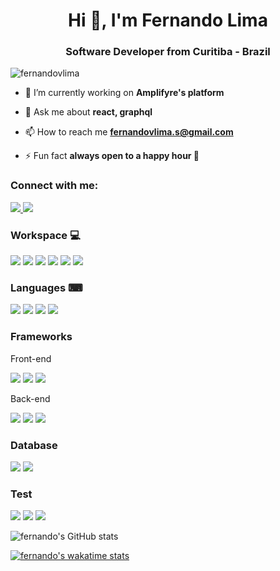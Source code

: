 <h1 align="center">Hi 👋, I'm Fernando Lima</h1>
<h3 align="center">Software Developer from Curitiba - Brazil</h3>

<p align="left"> <img src="https://komarev.com/ghpvc/?username=fernandovlima&label=Profile%20views&color=0e75b6&style=flat" alt="fernandovlima" /> </p>

- 🔭 I’m currently working on **Amplifyre's platform**

- 💬 Ask me about **react, graphql**

- 📫 How to reach me **fernandovlima.s@gmail.com**

- ⚡ Fun fact **always open to a happy hour 🍻**

<h3 align="left">Connect with me:</h3>

<p align="left">
  <a href="https://www.linkedin.com/in/fernando-lima-492822116">
    <img src="https://img.shields.io/badge/linkedin-%230077B5.svg?style=for-the-badge&logo=linkedin&logoColor=white" />
  </a>
  
   <a href="https://www.instagram.com/f_ern_ndo">
    <img src="https://img.shields.io/badge/Instagram-%23E4405F.svg?style=for-the-badge&logo=Instagram&logoColor=white" />
  </a>
</p>

<h3 align="left">Workspace 💻</h3>

<p align="left">
   <img src="https://img.shields.io/badge/mac%20os-000000?style=for-the-badge&logo=apple&logoColor=white" />
  
  <img src="https://img.shields.io/badge/webstorm-143?style=for-the-badge&logo=webstorm&logoColor=white&color=black" />
  
  <img src="https://img.shields.io/badge/figma-%23F24E1E.svg?style=for-the-badge&logo=figma&logoColor=white"/>
  
  <img src="https://img.shields.io/badge/github-%23121011.svg?style=for-the-badge&logo=github&logoColor=white33.svg?style=for-the-badge&logo=git&logoColor=white" />
  
  <img src="https://img.shields.io/badge/Edge-0078D7?style=for-the-badge&logo=Microsoft-edge&logoColor=white" />
  
  <img src="https://img.shields.io/badge/Spotify-1ED760?style=for-the-badge&logo=spotify&logoColor=white"/>
</p>

<h3 align="left">Languages ⌨</h3>

<p align="left"> 
  
  <img src="https://img.shields.io/badge/JavaScript-F7DF1E?style=for-the-badge&logo=javascript&logoColor=black" />
  
  <img src="https://img.shields.io/badge/typescript-%23007ACC.svg?style=for-the-badge&logo=typescript&logoColor=white" />
  
  <img src="https://img.shields.io/badge/html5-%23E34F26.svg?style=for-the-badge&logo=html5&logoColor=white" />
  
  <img src="https://img.shields.io/badge/css3-%231572B6.svg?style=for-the-badge&logo=css3&logoColor=white" />
  
</p>

 <h3 align="left">Frameworks</h3>
 <span>Front-end</span></br>
 
 <p align="left">
  
  <img src="https://img.shields.io/badge/react-%2320232a.svg?style=for-the-badge&logo=react&logoColor=%2361DAFB" />
  
  <img src="https://img.shields.io/badge/Next-black?style=for-the-badge&logo=next.js&logoColor=white"/>
  
  <img src="https://img.shields.io/badge/styled--components-DB7093?style=for-the-badge&logo=styled-components&logoColor=white" />
  
</p>

<span>Back-end</span>
 
 <p align="left">
  
  <img src="https://img.shields.io/badge/node.js-%2343853D.svg?style=for-the-badge&logo=node.js&logoColor=white" />
  
  <img src="https://img.shields.io/badge/express.js-%23404d59.svg?style=for-the-badge&logo=express&logoColor=%2361DAFB" />
  
  <img src="https://img.shields.io/badge/-GraphQL-E10098?style=for-the-badge&logo=graphql" />
  
  </p>

<h3 align="left">Database</h3>

<p align="left">
  <img src="https://img.shields.io/badge/MongoDB-%234ea94b.svg?style=for-the-badge&logo=mongodb&logoColor=white" />
  
  <img src="https://img.shields.io/badge/postgres-%23316192.svg?style=for-the-badge&logo=postgresql&logoColor=white"/>
</p>


  <h3 align="left">Test</h3>
  
  <p align="left">

  <img src="https://img.shields.io/badge/-TestingLibrary-%23E33332?style=for-the-badge&logo=testing-library&logoColor=white" />
  
   <img src="https://img.shields.io/badge/-jest-%23C21325?style=for-the-badge&logo=jest&logoColor=white" />
  
  <img src="https://img.shields.io/badge/-cypress-%23E5E5E5?style=for-the-badge&logo=cypress&logoColor=058a5e" />
  
  </p>


![fernando's GitHub stats](https://github-readme-stats.vercel.app/api?username=fernandovlima&show_icons=true&theme=merko)


[![fernando's wakatime stats](https://github-readme-stats.vercel.app/api/wakatime?username=fernandovlima)](https://github.com/fernandovlima/github-readme-stats)



